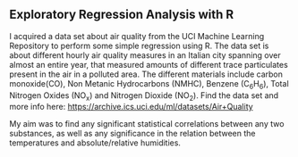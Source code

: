 ## Exploratory Regression Analysis with R
I acquired a data set about air quality from the UCI Machine Learning Repository to perform some simple regression using R. The data set is about different hourly air quality measures in an Italian city spanning over almost an entire year, that measured amounts of different trace particulates present in the air in a polluted area. The different materials include carbon monoxide(CO), Non Metanic Hydrocarbons (NMHC), Benzene (C<sub>6</sub>H<sub>6</sub>), Total Nitrogen Oxides (NO<sub>x</sub>) and Nitrogen Dioxide (NO<sub>2</sub>). Find the data set and more info here: https://archive.ics.uci.edu/ml/datasets/Air+Quality

My aim was to find any significant statistical correlations between any two substances, as well as any significance in the relation between the temperatures and absolute/relative humidities. 
